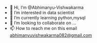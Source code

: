 - 👋 Hi, I’m @Abhimanyu-Vishwakarma
- 👀 I’m interested in data scientist
- 🌱 I’m currently learning python,mysql
- 💞️ I’m looking to collaborate on ...
- 📫 How to reach me on this email abhimanyuvishwakarma082@gmail.com

<!---
Abhimanyu-Vishwakarma/Abhimanyu-Vishwakarma is a ✨ special ✨ repository because its `README.md` (this file) appears on your GitHub profile.
You can click the Preview link to take a look at your changes.
--->
